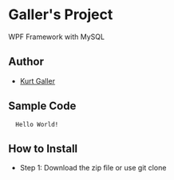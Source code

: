 # Galler's Project
 WPF Framework with MySQL

## Author
- [Kurt Galler](https://github.com/Kurtivan2223)

## Sample Code
```
  Hello World!
```
## How to Install
- Step 1: Download the zip file or use git clone
